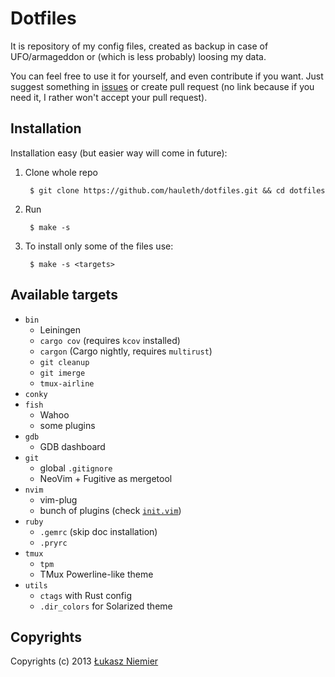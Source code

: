 Dotfiles
========

It is repository of my config files, created as backup in case of UFO/armageddon
or (which is less probably) loosing my data.

You can feel free to use it for yourself, and even contribute if you want. Just
suggest something in [issues](https://github.com/hauleth/dotfiles/issues) or
create pull request (no link because if you need it, I rather won't accept your
pull request).

Installation
------------

Installation easy (but easier way will come in future):

1. Clone whole repo

        $ git clone https://github.com/hauleth/dotfiles.git && cd dotfiles

2. Run

        $ make -s

3. To install only some of the files use:

        $ make -s <targets>

Available targets
-----------------

* `bin`
  - Leiningen
  - `cargo cov` (requires `kcov` installed)
  - `cargon` (Cargo nightly, requires `multirust`)
  - `git cleanup`
  - `git imerge`
  - `tmux-airline`
* `conky`
* `fish`
  - Wahoo
  - some plugins
* `gdb`
  - GDB dashboard
* `git`
  - global `.gitignore`
  - NeoVim + Fugitive as mergetool
* `nvim`
  - vim-plug
  - bunch of plugins (check [`init.vim`](nvim/init.vim))
* `ruby`
  - `.gemrc` (skip doc installation)
  - `.pryrc`
* `tmux`
  - `tpm`
  - TMux Powerline-like theme
* `utils`
  - `ctags` with Rust config
  - `.dir_colors` for Solarized theme

Copyrights
----------

Copyrights (c) 2013 [Łukasz Niemier][blog]

[t]: http://twitter.com/hauleth "Just follow me"
[blog]: http://lukasz.niemier.pl "Awesome Fantasy Rubist"
